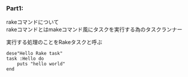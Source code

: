 
### Part1:  
rakeコマンドについて  
rakeコマンドとはmakeコマンド風にタスクを実行する為のタスクランナー

実行する処理のことをRakeタスクと呼ぶ

```
dese"Hello Rake task"
task :Hello do
    puts "hello world"
end
```
